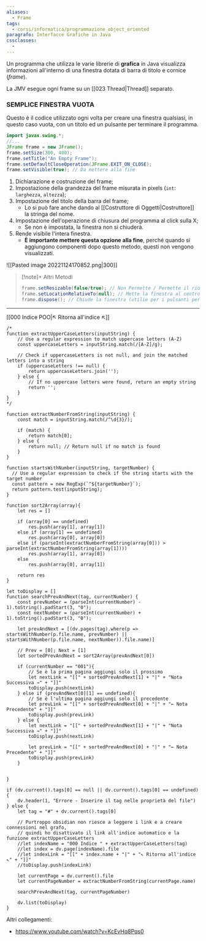 ```yaml
---
aliases:
  - Frame
tags:
  - corsi/informatica/programmazione_object_oriented
paragrafo: Interfacce Grafiche in Java
cssclasses:
  - 
---
```

Un programma che utilizza le varie librerie di **grafica** in Java visualizza informazioni all'interno di una finestra dotata di barra di titolo e cornice (*frame*).

La JMV esegue ogni frame su un [[023 Thread|Thread]] separato.

### SEMPLICE FINESTRA VUOTA
Questo è il codice utilizzato ogni volta per creare una finestra qualsiasi, in questo caso vuota, con un titolo ed un pulsante per terminare il programma.

```Java
import javax.swing.*;
//...
JFrame frame = new JFrame();
frame.setSize(300, 400);
frame.setTitle("An Empty Frame");
frame.setDefaultCloseOperation(JFrame.EXIT_ON_CLOSE);
frame.setVisible(true); // Da mettere alla fine
```

1. Dichiarazione e costruzione del frame;
2. Impostazione della grandezza del frame misurata in pixels (`int`: `larghezza`, `altezza`);
3. Impostazione del titolo della barra del frame;
	- Lo si può fare anche dando al [[Costruttore di Oggetti|Costruttore]] la stringa del nome.
4. Impostazione dell'operazione di chiusura del programma al click sulla X; 
	- Se non è impostata, la finestra non si chiuderà.
5. Rende visibile l'intera finestra. 
	- **È importante mettere questa opzione alla fine**, perché quando si aggiungono componenti dopo questo metodo, questi non vengono visualizzati.

![[Pasted image 20221124170852.png|300]]


> [!note]+ Altri Metodi
>```Java
>frame.setResizable(false/true); // Non Permette / Permette il ridimensionamento della finestra
>frame.setLocationRelativeTo(null); // Mette la finestra al centro dello schermo
>frame.dispose(); // Chiude la finestra (utilie per i pulsanti personalizzati di chiusura)
>```


___
[[000 Indice POO|↖ Ritorna all'indice ↖]]

```dataviewjs
/*
function extractUpperCaseLetters(inputString) {
	// Use a regular expression to match uppercase letters (A-Z)
	const uppercaseLetters = inputString.match(/[A-Z]/g);
	
	// Check if uppercaseLetters is not null, and join the matched letters into a string
	if (uppercaseLetters !== null) {
		return uppercaseLetters.join('');
	} else {
	    // If no uppercase letters were found, return an empty string
	    return '';
	}
}
*/

function extractNumberFromString(inputString) {
	const match = inputString.match(/^\d{3}/);
	
	if (match) {
		return match[0];
	} else {
		return null; // Return null if no match is found
	}
}

function startsWithNumber(inputString, targetNumber) {
  // Use a regular expression to check if the string starts with the target number
  const pattern = new RegExp(`^${targetNumber}`);
  return pattern.test(inputString);
}

function sort2Array(array){
	let res = []
	
	if (array[0] == undefined)
		res.push(array[1], array[1])
	else if (array[1] == undefined)
		res.push(array[0], array[0])
	else if (parseInt(extractNumberFromString(array[0])) > parseInt(extractNumberFromString(array[1])))
		res.push(array[1], array[0])
	else
		res.push(array[0], array[1])
	
	return res
}

let toDisplay = []
function searchPrevAndNext(tag, currentNumber) {
	const prevNumber = (parseInt(currentNumber) - 1).toString().padStart(3, "0");
	const nextNumber = (parseInt(currentNumber) + 1).toString().padStart(3, "0");
	
	let prevAndNext = [(dv.pages(tag).where(p => startsWithNumber(p.file.name, prevNumber) || startsWithNumber(p.file.name, nextNumber)).file.name)]
	
	// Prev = [0]; Next = [1]
	let sortedPrevAndNext = sort2Array(prevAndNext[0])
	
	if (currentNumber == "001"){ 
		// Se è la prima pagina aggiungi solo il prossimo
		let nextLink = "[[" + sortedPrevAndNext[1] + "|" + "Nota Successiva →" + "]]"
		toDisplay.push(nextLink)
	} else if (prevAndNext[0][1] == undefined){
		// Se è l'ultima pagina aggiungi solo il precedente
		let prevLink = "[[" + sortedPrevAndNext[0] + "|" + "← Nota Precedente" + "]]"
		toDisplay.push(prevLink)
	} else {
		let nextLink = "[[" + sortedPrevAndNext[1] + "|" + "Nota Successiva →" + "]]"
		toDisplay.push(nextLink)
		
		let prevLink = "[[" + sortedPrevAndNext[0] + "|" + "← Nota Precedente" + "]]"
		toDisplay.push(prevLink)
	}
	
	
}

if (dv.current().tags[0] == null || dv.current().tags[0] == undefined){
	dv.header(1, "Errore - Inserire il tag nelle proprietà del file")
} else {
	let tag = "#" + dv.current().tags[0]

	// Purtroppo obsidian non riesce a leggere i link e a creare connessioni nel grafo,
	// quindi ho disattivato il link all'indice automatico e la funzione extractUpperCaseLetters
	//let indexName = "000 Indice " + extractUpperCaseLetters(tag)
	//let index = dv.page(indexName).file
	//let indexLink = "[[" + index.name + "|" + "↖ Ritorna all'indice ↖" + "]]"
	//toDisplay.push(indexLink)
	
	let currentPage = dv.current().file
	let currentPageNumber = extractNumberFromString(currentPage.name)
	
	searchPrevAndNext(tag, currentPageNumber)
	
	dv.list(toDisplay)
}
```

Altri collegamenti: 
- https://www.youtube.com/watch?v=KcEvHq8Pqs0